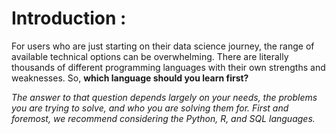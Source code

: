 # Introduction :    
For users who are just starting on their data science journey, the range of available technical options can be overwhelming. There are literally thousands of different programming languages with their own strengths and weaknesses. So, **which language should you learn first?**

*The answer to that question depends largely on your needs, the problems you are trying to solve, and who you are solving them for. First and foremost, we recommend considering the Python, R, and SQL languages.*
